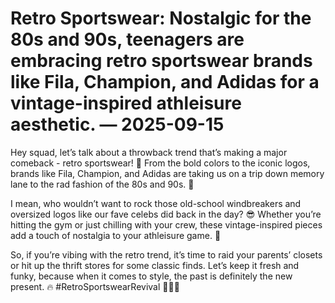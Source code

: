 # Retro Sportswear: Nostalgic for the 80s and 90s, teenagers are embracing retro sportswear brands like Fila, Champion, and Adidas for a vintage-inspired athleisure aesthetic. — 2025-09-15

Hey squad, let’s talk about a throwback trend that’s making a major comeback - retro sportswear! 🚀 From the bold colors to the iconic logos, brands like Fila, Champion, and Adidas are taking us on a trip down memory lane to the rad fashion of the 80s and 90s. 🌟

I mean, who wouldn’t want to rock those old-school windbreakers and oversized logos like our fave celebs did back in the day? 😎 Whether you’re hitting the gym or just chilling with your crew, these vintage-inspired pieces add a touch of nostalgia to your athleisure game. 💪

So, if you’re vibing with the retro trend, it’s time to raid your parents’ closets or hit up the thrift stores for some classic finds. Let’s keep it fresh and funky, because when it comes to style, the past is definitely the new present. 🔥 #RetroSportswearRevival 🏃‍♀️🔝